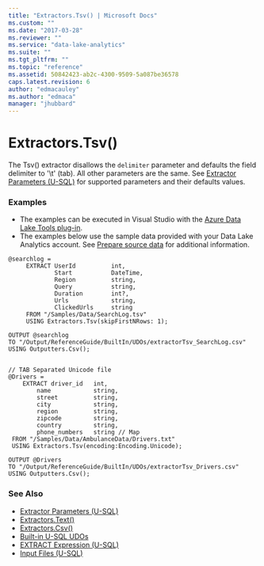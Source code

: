 ```yaml
---
title: "Extractors.Tsv() | Microsoft Docs"
ms.custom: ""
ms.date: "2017-03-28"
ms.reviewer: ""
ms.service: "data-lake-analytics"
ms.suite: ""
ms.tgt_pltfrm: ""
ms.topic: "reference"
ms.assetid: 50842423-ab2c-4300-9509-5a087be36578
caps.latest.revision: 6
author: "edmacauley"
ms.author: "edmaca"
manager: "jhubbard"
---
```

# Extractors.Tsv()
The Tsv() extractor disallows the `delimiter` parameter and defaults the field delimiter to '\t' (tab). All other parameters are the same.   See [Extractor Parameters (U-SQL)](extractor-parameters-u-sql.md) for supported parameters and their defaults values.   
  
### Examples
- The examples can be executed in Visual Studio with the [Azure Data Lake Tools plug-in](https://www.microsoft.com/download/details.aspx?id=49504).  
- The examples below use the sample data provided with your Data Lake Analytics account. See [Prepare source data](https://docs.microsoft.com/azure/data-lake-analytics/data-lake-analytics-get-started-portal#prepare-source-data) for additional information.
```
@searchlog =
     EXTRACT UserId          int,
             Start           DateTime,
             Region          string,
             Query           string,
             Duration        int?,
             Urls            string,
             ClickedUrls     string
     FROM "/Samples/Data/SearchLog.tsv"
     USING Extractors.Tsv(skipFirstNRows: 1);

OUTPUT @searchlog 
TO "/Output/ReferenceGuide/BuiltIn/UDOs/extractorTsv_SearchLog.csv" 
USING Outputters.Csv();


// TAB Separated Unicode file
@Drivers =
    EXTRACT driver_id   int,
        name            string,
        street          string,
        city            string,
        region          string,
        zipcode         string,
        country         string,
        phone_numbers   string // Map
 FROM "/Samples/Data/AmbulanceData/Drivers.txt"
 USING Extractors.Tsv(encoding:Encoding.Unicode);

OUTPUT @Drivers 
TO "/Output/ReferenceGuide/BuiltIn/UDOs/extractorTsv_Drivers.csv" 
USING Outputters.Csv();
```

### See Also 
* [Extractor Parameters (U-SQL)](extractor-parameters-u-sql.md)
* [Extractors.Text()](extractors-text.md) 
* [Extractors.Csv()](extractors-csv.md)  
* [Built-in U-SQL UDOs](built-in-u-sql-udos.md)
* [EXTRACT Expression (U-SQL)](extract-expression-u-sql.md) 
* [Input Files (U-SQL)](input-files-u-sql.md)

